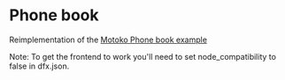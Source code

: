 # Phone book

Reimplementation of the [Motoko Phone book example](https://github.com/dfinity/examples/tree/master/motoko/phone-book)

Note: To get the frontend to work you'll need to set node_compatibility to false in dfx.json.
